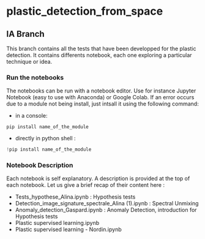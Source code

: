 # plastic_detection_from_space

## IA Branch

This branch contains all the tests that have been developped for the plastic detection.
It contains differents notebook, each one exploring a particular technique or idea.

### Run the notebooks 

The notebooks can be run with a notebook editor. Use for instance Jupyter Notebook (easy to use with Anaconda) or Google Colab.
If an error occurs due to a module not being install, just intsall it using the following command:
* in a  console:
```
pip install name_of_the_module
```
* directly in python shell :
```python
!pip install name_of_the_module
```

### Notebook Description

Each notebook is self explanatory. A description is provided at the top of each notebook. Let us give a brief recap of their content here :

* Tests_hypothese_Alina.ipynb : Hypothesis tests
* Detection_image_signature_spectrale_Alina (1).ipynb : Spectral Unmixing
* Anomaly_detection_Gaspard.ipynb : Anomaly Detection, introduction for Hypothesis tests
* Plastic supervised learning.ipynb
* Plastic supervised learning - Nordin.ipynb

